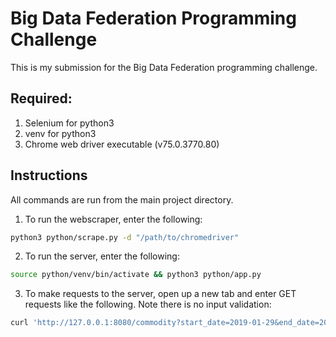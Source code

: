 # Big Data Federation Programming Challenge

This is my submission for the Big Data Federation programming challenge.

## Required:
1. Selenium for python3
2. venv for python3
3. Chrome web driver executable (v75.0.3770.80)

## Instructions
All commands are run from the main project directory.

1. To run the webscraper, enter the following:
``` bash
python3 python/scrape.py -d "/path/to/chromedriver"
```
2. To run the server, enter the following:
``` bash
source python/venv/bin/activate && python3 python/app.py
```
3. To make requests to the server, open up a new tab and enter GET requests like the following. Note there is no input validation:
``` bash
curl 'http://127.0.0.1:8080/commodity?start_date=2019-01-29&end_date=2019-06-06&commodity_type=gold'
```
